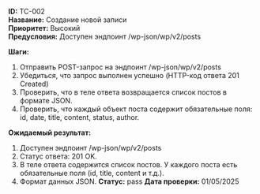 **ID:** TC-002  
**Название:** Создание новой записи</br>
**Приоритет:** Высокий  
**Предусловия:** Доступен эндпоинт /wp-json/wp/v2/posts

**Шаги:**
1. Отправить POST-запрос на эндпоинт /wp-json/wp/v2/posts
2. Убедиться, что запрос выполнен успешно (HTTP-код ответа 201 Created)
3. Проверить, что в теле ответа возвращается список постов в формате JSON.
4. Проверить, что каждый объект поста содержит обязательные поля: id, date, title, content, status, author. </br>

**Ожидаемый результат:** 
1. Доступен эндпоинт /wp-json/wp/v2/posts
2. Статус ответа: 201 OK.
3. В теле ответа содержится список постов. У каждого поста есть обязательные поля (id, title, content и т.д.).
4. Формат данных JSON.
**Статус:** pass
**Дата проверки:** 01/05/2025
